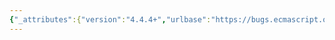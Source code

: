 ```yaml
---
{"_attributes":{"version":"4.4.4+","urlbase":"https://bugs.ecmascript.org/","maintainer":"dherman@mozilla.com"},"bug":{"bug_id":2272,"creation_ts":"2013-11-13 15:21:00 -0800","short_desc":"14.4.14: \"Asssert\"","delta_ts":"2014-01-27 10:03:12 -0800","product":"Draft for 6th Edition","component":"editorial issue","version":"Rev 21: November 8, 2013 Draft","rep_platform":"All","op_sys":"All","bug_status":"RESOLVED","resolution":"FIXED","priority":"Normal","bug_severity":"minor","everconfirmed":true,"reporter":{"uid":"jmdyck","name":"Michael Dyck"},"assigned_to":{"uid":"allen","name":"Allen Wirfs-Brock"},"long_desc":[{"commentid":6708,"comment_count":0,"who":{"uid":"jmdyck","name":"Michael Dyck"},"bug_when":"2013-11-13 15:21:10 -0800","thetext":"In 14.4.14 \"Runtime Semantics: Evaluation\",\nin the last rule,\nstep 7.b.i says:\n    Asssert: received.[[type]] is throw.\n\nDelete one \"s\" from \"Asssert\"."},{"commentid":6767,"comment_count":1,"who":{"uid":"allen","name":"Allen Wirfs-Brock"},"bug_when":"2013-11-14 11:25:35 -0800","thetext":"fixed in rev22 editor's draft"},{"commentid":7049,"comment_count":2,"who":{"uid":"allen","name":"Allen Wirfs-Brock"},"bug_when":"2014-01-27 10:03:12 -0800","thetext":"fixed in Rev22 (January 20, 2013) release"}]}}
---
```


